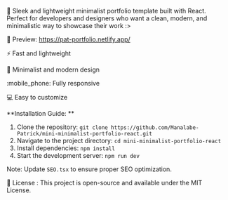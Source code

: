 :rocket: Sleek and lightweight minimalist portfolio template built with React. Perfect for developers and designers who want a clean, modern, and minimalistic way to showcase their work :>

:link: Preview: https://pat-portfolio.netlify.app/

:zap: Fast and lightweight

:art: Minimalist and modern design

:mobile_phone: Fully responsive

:computer: Easy to customize

**Installation Guide: **

1. Clone the repository:
   `git clone https://github.com/Manalabe-Patrick/mini-minimalist-portfolio-react.git`
2. Navigate to the project directory:
   `cd mini-minimalist-portfolio-react `
3. Install dependencies:
   `npm install`
4. Start the development server:
   `npm run dev`

Note: Update `SEO.tsx` to ensure proper SEO optimization.

:scroll: License : This project is open-source and available under the MIT License.
